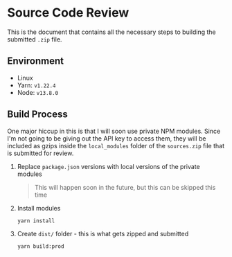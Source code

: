 # Source Code Review

This is the document that contains all the necessary steps to building the submitted `.zip` file.

## Environment

- Linux
- Yarn: `v1.22.4`
- Node: `v13.8.0`

## Build Process

One major hiccup in this is that I will soon use private NPM modules. Since I'm not going to be giving out the API key to access them, they will be included as gzips inside the `local_modules` folder of the `sources.zip` file that is submitted for review.

1. Replace `package.json` versions with local versions of the private modules
   > This will happen soon in the future, but this can be skipped this time
2. Install modules
   ```bash
   yarn install
   ```
3. Create `dist/` folder - this is what gets zipped and submitted
   ```bash
   yarn build:prod
   ```
